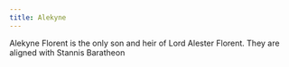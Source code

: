 ```yaml
---
title: Alekyne
---
```


Alekyne Florent is the only son and heir of Lord Alester Florent. They are aligned with Stannis Baratheon


